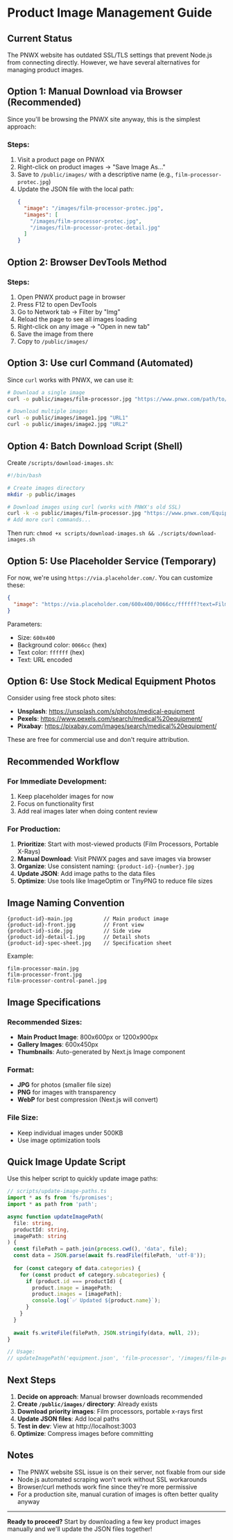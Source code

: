 # Product Image Management Guide

## Current Status

The PNWX website has outdated SSL/TLS settings that prevent Node.js from connecting directly. However, we have several alternatives for managing product images.

## Option 1: Manual Download via Browser (Recommended)

Since you'll be browsing the PNWX site anyway, this is the simplest approach:

### Steps:
1. Visit a product page on PNWX
2. Right-click on product images → "Save Image As..."
3. Save to `/public/images/` with a descriptive name (e.g., `film-processor-protec.jpg`)
4. Update the JSON file with the local path:
   ```json
   {
     "image": "/images/film-processor-protec.jpg",
     "images": [
       "/images/film-processor-protec.jpg",
       "/images/film-processor-protec-detail.jpg"
     ]
   }
   ```

## Option 2: Browser DevTools Method

### Steps:
1. Open PNWX product page in browser
2. Press F12 to open DevTools
3. Go to Network tab → Filter by "Img"
4. Reload the page to see all images loading
5. Right-click on any image → "Open in new tab"
6. Save the image from there
7. Copy to `/public/images/`

## Option 3: Use curl Command (Automated)

Since `curl` works with PNWX, we can use it:

```bash
# Download a single image
curl -o public/images/film-processor.jpg "https://www.pnwx.com/path/to/image.jpg"

# Download multiple images
curl -o public/images/image1.jpg "URL1"
curl -o public/images/image2.jpg "URL2"
```

## Option 4: Batch Download Script (Shell)

Create `/scripts/download-images.sh`:

```bash
#!/bin/bash

# Create images directory
mkdir -p public/images

# Download images using curl (works with PNWX's old SSL)
curl -k -o public/images/film-processor.jpg "https://www.pnwx.com/Equipment/FilmProc/Protec/image.jpg"
# Add more curl commands...
```

Then run: `chmod +x scripts/download-images.sh && ./scripts/download-images.sh`

## Option 5: Use Placeholder Service (Temporary)

For now, we're using `https://via.placeholder.com/`. You can customize these:

```json
{
  "image": "https://via.placeholder.com/600x400/0066cc/ffffff?text=Film+Processor"
}
```

Parameters:
- Size: `600x400`
- Background color: `0066cc` (hex)
- Text color: `ffffff` (hex)
- Text: URL encoded

## Option 6: Use Stock Medical Equipment Photos

Consider using free stock photo sites:
- **Unsplash**: https://unsplash.com/s/photos/medical-equipment
- **Pexels**: https://www.pexels.com/search/medical%20equipment/
- **Pixabay**: https://pixabay.com/images/search/medical%20equipment/

These are free for commercial use and don't require attribution.

## Recommended Workflow

### For Immediate Development:
1. Keep placeholder images for now
2. Focus on functionality first
3. Add real images later when doing content review

### For Production:
1. **Prioritize**: Start with most-viewed products (Film Processors, Portable X-Rays)
2. **Manual Download**: Visit PNWX pages and save images via browser
3. **Organize**: Use consistent naming: `{product-id}-{number}.jpg`
4. **Update JSON**: Add image paths to the data files
5. **Optimize**: Use tools like ImageOptim or TinyPNG to reduce file sizes

## Image Naming Convention

```
{product-id}-main.jpg          // Main product image
{product-id}-front.jpg         // Front view
{product-id}-side.jpg          // Side view  
{product-id}-detail-1.jpg      // Detail shots
{product-id}-spec-sheet.jpg    // Specification sheet
```

Example:
```
film-processor-main.jpg
film-processor-front.jpg
film-processor-control-panel.jpg
```

## Image Specifications

### Recommended Sizes:
- **Main Product Image**: 800x600px or 1200x900px
- **Gallery Images**: 600x450px
- **Thumbnails**: Auto-generated by Next.js Image component

### Format:
- **JPG** for photos (smaller file size)
- **PNG** for images with transparency
- **WebP** for best compression (Next.js will convert)

### File Size:
- Keep individual images under 500KB
- Use image optimization tools

## Quick Image Update Script

Use this helper script to quickly update image paths:

```typescript
// scripts/update-image-paths.ts
import * as fs from 'fs/promises';
import * as path from 'path';

async function updateImagePath(
  file: string,
  productId: string,
  imagePath: string
) {
  const filePath = path.join(process.cwd(), 'data', file);
  const data = JSON.parse(await fs.readFile(filePath, 'utf-8'));
  
  for (const category of data.categories) {
    for (const product of category.subcategories) {
      if (product.id === productId) {
        product.image = imagePath;
        product.images = [imagePath];
        console.log(`✅ Updated ${product.name}`);
      }
    }
  }
  
  await fs.writeFile(filePath, JSON.stringify(data, null, 2));
}

// Usage:
// updateImagePath('equipment.json', 'film-processor', '/images/film-processor.jpg');
```

## Next Steps

1. **Decide on approach**: Manual browser downloads recommended
2. **Create `/public/images/` directory**: Already exists
3. **Download priority images**: Film processors, portable x-rays first
4. **Update JSON files**: Add local paths
5. **Test in dev**: View at http://localhost:3003
6. **Optimize**: Compress images before committing

## Notes

- The PNWX website SSL issue is on their server, not fixable from our side
- Node.js automated scraping won't work without SSL workarounds
- Browser/curl methods work fine since they're more permissive
- For a production site, manual curation of images is often better quality anyway

---

**Ready to proceed?** Start by downloading a few key product images manually and we'll update the JSON files together!
